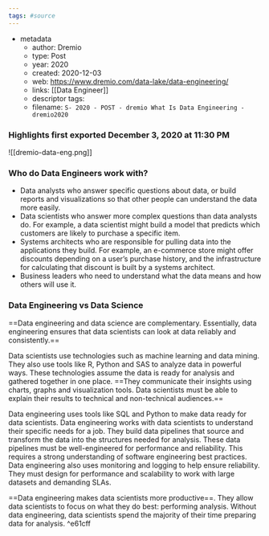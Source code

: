 ```yaml
---
tags: #source
---
```

- metadata
	- author: Dremio
	- type: Post
	- year: 2020
	- created: 2020-12-03
	- web: https://www.dremio.com/data-lake/data-engineering/
	- links:  [[Data Engineer]]
	- descriptor tags: 
	- filename: `S- 2020 - POST - dremio What Is Data Engineering - dremio2020`


### Highlights first exported December 3, 2020 at 11:30 PM

 ![[dremio-data-eng.png]]
 

### Who do Data Engineers work with?
- Data analysts who answer specific questions about data, or build reports and visualizations so that other people can understand the data more easily.
- Data scientists who answer more complex questions than data analysts do. For example, a data scientist might build a model that predicts which customers are likely to purchase a specific item.
- Systems architects who are responsible for pulling data into the applications they build. For example, an e-commerce store might offer discounts depending on a user’s purchase history, and the infrastructure for calculating that discount is built by a systems architect.
- Business leaders who need to understand what the data means and how others will use it.

### Data Engineering vs Data Science

==Data engineering and data science are complementary. Essentially, data engineering ensures that data scientists can look at data reliably and consistently.==

Data scientists use technologies such as machine learning and data mining. They also use tools like R, Python and SAS to analyze data in powerful ways. These technologies assume the data is ready for analysis and gathered together in one place. ==They communicate their insights using charts, graphs and visualization tools. Data scientists must be able to explain their results to technical and non-technical audiences.==

Data engineering uses tools like SQL and Python to make data ready for data scientists. Data engineering works with data scientists to understand their specific needs for a job. They build data pipelines that source and transform the data into the structures needed for analysis. These data pipelines must be well-engineered for performance and reliability. This requires a strong understanding of software engineering best practices. Data engineering also uses monitoring and logging to help ensure reliability. They must design for performance and scalability to work with large datasets and demanding SLAs.

==Data engineering makes data scientists more productive==. They allow data scientists to focus on what they do best: performing analysis. Without data engineering, data scientists spend the majority of their time preparing data for analysis. ^e61cff
